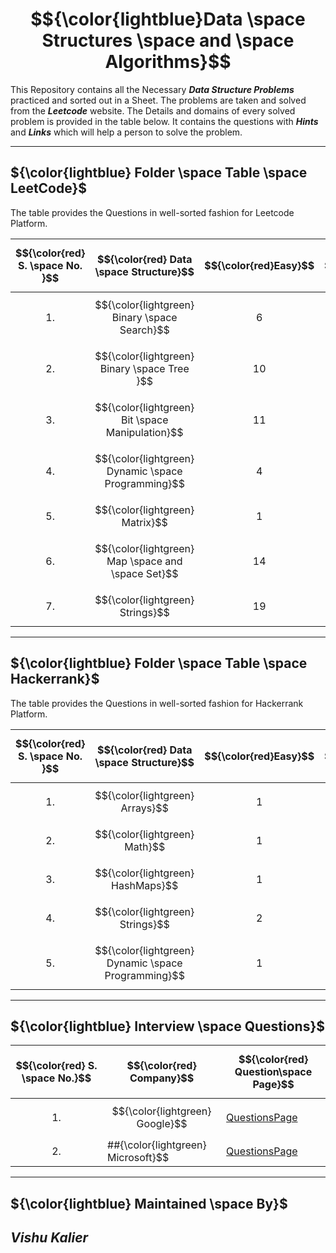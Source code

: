 # $${\color{lightblue}Data \space Structures \space and \space Algorithms}$$

This Repository contains all the Necessary ***Data Structure Problems*** practiced and sorted out in a Sheet. The problems are taken and solved from the ***Leetcode*** website. The Details and domains of every solved problem is provided in the table below. It contains the questions with ***Hints*** and ***Links*** which will help a person to solve the problem.

----

## ${\color{lightblue} Folder \space Table \space LeetCode}$

The table provides the Questions in well-sorted fashion for Leetcode Platform.

| $${\color{red} S. \space No. }$$ | $${\color{red} Data \space Structure}$$ | $${\color{red}Easy}$$ | $${\color{red}Medium}$$ | $${\color{red} Hard}$$ | $${\color{red}Link}$$ |
|-|-|-|-|-|-|
| $${1.}$$ | $${\color{lightgreen} Binary \space Search}$$ | $${6}$$ | $${12}$$ | $${2}$$ | [Folder](https://github.com/VishuKalier2003/Data-Structures-and-Algorithms/blob/main/Binary%20Search/readme.md) | 
| $${2.}$$ | $${\color{lightgreen} Binary \space Tree }$$ | $${10}$$ | $${18}$$ | $${3}$$ | [Folder](https://github.com/VishuKalier2003/Data-Structures-and-Algorithms/tree/main/BinaryTree) |
| $${3.}$$ | $${\color{lightgreen} Bit \space Manipulation}$$ | $${11}$$ | $${9}$$ | $${1}$$ | [Folder](https://github.com/VishuKalier2003/Data-Structures-and-Algorithms/tree/main/Bit%20Manipulation) |
| $${4.}$$ | $${\color{lightgreen} Dynamic \space Programming}$$ | $${4}$$ | $${10}$$ | $${0}$$ | [Folder](https://github.com/VishuKalier2003/Data-Structures-and-Algorithms/tree/main/Dynamic%20Programming) |
| $${5.}$$ | $${\color{lightgreen} Matrix}$$ | $${1}$$ | $${1}$$ | $${0}$$ | [Folder](https://github.com/VishuKalier2003/Data-Structures-and-Algorithms/tree/main/Matrix) |
| $${6.}$$ | $${\color{lightgreen} Map \space and \space Set}$$ | $${14}$$ | $${3}$$ | $${0}$$ | [Folder](https://github.com/VishuKalier2003/Data-Structures-and-Algorithms/tree/main/Maps) |
| $${7.}$$ | $${\color{lightgreen} Strings}$$ | $${19}$$ | $${0}$$ | $${0}$$ | [Folder](https://github.com/VishuKalier2003/Data-Structures-and-Algorithms/tree/main/Strings) |

----

## ${\color{lightblue} Folder \space Table \space Hackerrank}$

The table provides the Questions in well-sorted fashion for Hackerrank Platform.

| $${\color{red} S. \space No. }$$ | $${\color{red} Data \space Structure}$$ | $${\color{red}Easy}$$ | $${\color{red}Medium}$$ | $${\color{red} Hard}$$ | $${\color{red}Link}$$ |
|-|-|-|-|-|-|
| $${1.}$$ | $${\color{lightgreen} Arrays}$$ | $${1}$$ | $${0}$$ | $${0}$$ | [Folder](https://github.com/VishuKalier2003/Data-Structures-and-Algorithms/blob/main/Hackerrank/Arrays) |
| $${2.}$$ | $${\color{lightgreen} Math}$$ | $${1}$$ | $${0}$$ | $${0}$$ | [Folder](https://github.com/VishuKalier2003/Data-Structures-and-Algorithms/tree/main/Hackerrank/Math) |
| $${3.}$$ | $${\color{lightgreen} HashMaps}$$ | $${1}$$ | $${0}$$ | $${0}$$ | [Folder](https://github.com/VishuKalier2003/Data-Structures-and-Algorithms/tree/main/Hackerrank/HashMaps) |
| $${4.}$$ | $${\color{lightgreen} Strings}$$ | $${2}$$ | $${0}$$ | $${0}$$ | [Folder](https://github.com/VishuKalier2003/Data-Structures-and-Algorithms/tree/main/Hackerrank/Strings) |
| $${5.}$$ | $${\color{lightgreen} Dynamic \space Programming}$$ | $${1}$$ | $${0}$$ | $${0}$$ | [Folder](https://github.com/VishuKalier2003/Data-Structures-and-Algorithms/tree/main/Hackerrank/dynamic) |

----

## ${\color{lightblue} Interview \space Questions}$

| $${\color{red} S. \space No.}$$ | $${\color{red} Company}$$ | $${\color{red} Question\space Page}$$ |
|-|-|-|
| $${1.}$$ | $${\color{lightgreen} Google}$$ | [QuestionsPage](https://github.com/VishuKalier2003/Data-Structures-and-Algorithms/blob/main/CompaniesInterviews/Google/readme.md) |
| $${2.}$$ | ##{\color{lightgreen} Microsoft}$$ | [QuestionsPage](https://github.com/VishuKalier2003/Data-Structures-and-Algorithms/tree/main/CompaniesInterviews/Microsoft/readme.md) |


----

## ${\color{lightblue} Maintained \space By}$
## ***Vishu Kalier***
